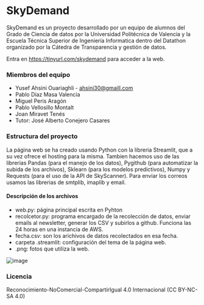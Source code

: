 # SkyDemand

SkyDemand es un proyecto desarrollado por un equipo de alumnos del Grado de Ciencia de datos por la Universidad Politécnica de 
Valencia y la Escuela Técnica Superior de Ingeniería Informatica dentro del Datathon organizado por la Cátedra de Transparencia y gestión de datos.

Entra en https://tinyurl.com/skydemand para acceder a la web.

### Miembros del equipo
  
  - Yusef Ahsini Ouariaghli - <ahsini30@gmaill.com>
  - Pablo Díaz Masa Valencia
  - Miguel Peris Aragón
  - Pablo Vellosillo Montalt
  - Joan Miravet Tenés
  - Tutor: José Alberto Conejero Casares

### Estructura del proyecto

La página web se ha creado usando Python con la libreria Streamlit, que a su vez ofrece el hosting para la misma. Tambien hacemos uso de las librerias 
Pandas (para el manejo de los datos), Pygithub (para automatizar la subida de los archivos), Sklearn (para los modelos predictivos), Numpy y Requests (para el 
uso de la API de SkyScanner). Para enviar los correos usamos las librerias de smtplib, imaplib y email.

#### Descripción de los archivos
  - web.py: página principal escrita en Pyhton 
  - recolcetor.py: programa encargado de la recolección de datos, enviar emails al newsletter, generar los CSV y subirlos a github. Funciona las 24 horas en una instancia de AWS.
  - fecha.csv: son los arichivos de datos recolectados en esa fecha.
  - carpeta .streamlit: configuración del tema de la página web.
  - .png: fotos que utiliza la web.


![image](https://user-images.githubusercontent.com/82632877/117624261-064e0b00-b175-11eb-8fb4-abcf893b331b.png)


### Licencia 

Reconocimiento-NoComercial-CompartirIgual 4.0 Internacional (CC BY-NC-SA 4.0)
